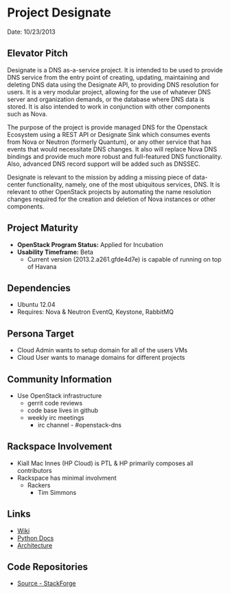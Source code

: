 # Project Designate 

Date: 10/23/2013

## Elevator Pitch
Designate is a DNS as-a-service project. It is intended to be used to provide
DNS service from the entry point of creating, updating, maintaining and
deleting DNS data using the Designate API, to providing DNS resolution for
users. It is a very modular project, allowing for the use of whatever DNS
server and organization demands, or the database where DNS data is stored. It
is also intended to work in conjunction with other components such as Nova.

The purpose of the project is provide managed DNS for the Openstack Ecosystem
using a REST API or Designate Sink which consumes events from Nova or Neutron
(formerly Quantum),
or any other service that has events that would necessitate DNS changes. It
also will replace Nova DNS bindings and provide much more robust and
full-featured DNS functionality. Also, advanced DNS record support will be
added such as DNSSEC.

Designate is relevant to the mission by adding a missing piece of data-center
functionality, namely, one of the most ubiquitous services, DNS. It is relevant
to other OpenStack projects by automating the name resolution changes required
for the creation and deletion of Nova instances or other components.

## Project Maturity
* **OpenStack Program Status:** Applied for Incubation
* **Usability Timeframe:** Beta
  * Current version (2013.2.a261.gfde4d7e) is capable of running on top of Havana

## Dependencies
* Ubuntu 12.04
* Requires: Nova & Neutron EventQ, Keystone, RabbitMQ

## Persona Target
* Cloud Admin wants to setup domain for all of the users VMs
* Cloud User wants to manage domains for different projects
  
## Community Information
* Use OpenStack infrastructure
  * gerrit code reviews
  * code base lives in github
  * weekly irc meetings
      * irc channel - #openstack-dns

## Rackspace Involvement
* Kiall Mac Innes (HP Cloud) is PTL & HP primarily composes all
contributors
* Rackspace has minimal involvment
    * Rackers
        * Tim Simmons

## Links
* [Wiki](https://wiki.openstack.org/wiki/Designate)
* [Python Docs](http://designate.readthedocs.org/en/latest/#)
* [Architecture](http://designate.readthedocs.org/en/latest/architecture.html)

## Code Repositories
* [Source - StackForge](https://github.com/stackforge/designate)
